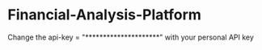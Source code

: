 # Financial-Analysis-Platform

Change the api-key = "*********************" with your personal API key
